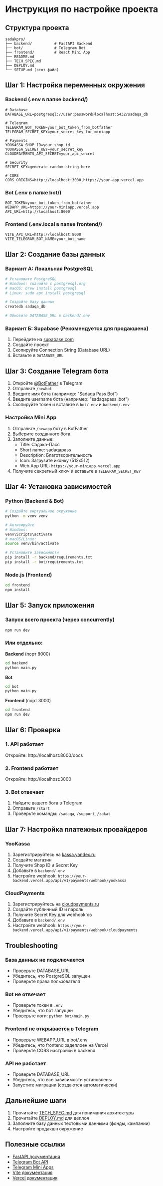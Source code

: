 # Инструкция по настройке проекта

## Структура проекта

```
sadakpro/
├── backend/          # FastAPI Backend
├── bot/              # Telegram Bot
├── frontend/         # React Mini App
├── README.md
├── TECH_SPEC.md
├── DEPLOY.md
└── SETUP.md (этот файл)
```

## Шаг 1: Настройка переменных окружения

### Backend (.env в папке backend/)
```env
# Database
DATABASE_URL=postgresql://user:password@localhost:5432/sadaqa_db

# Telegram
TELEGRAM_BOT_TOKEN=your_bot_token_from_botfather
TELEGRAM_SECRET_KEY=your_secret_key_for_miniapp

# Payments
YOOKASSA_SHOP_ID=your_shop_id
YOOKASSA_SECRET_KEY=your_secret_key
CLOUDPAYMENTS_API_SECRET=your_api_secret

# Security
SECRET_KEY=generate-random-string-here

# CORS
CORS_ORIGINS=http://localhost:3000,https://your-app.vercel.app
```

### Bot (.env в папке bot/)
```env
BOT_TOKEN=your_bot_token_from_botfather
WEBAPP_URL=https://your-miniapp.vercel.app
API_URL=http://localhost:8000
```

### Frontend (.env.local в папке frontend/)
```env
VITE_API_URL=http://localhost:8000
VITE_TELEGRAM_BOT_NAME=your_bot_name
```

## Шаг 2: Создание базы данных

### Вариант А: Локальная PostgreSQL
```bash
# Установите PostgreSQL
# Windows: скачайте с postgresql.org
# macOS: brew install postgresql
# Linux: sudo apt install postgresql

# Создайте базу данных
createdb sadaqa_db

# Обновите DATABASE_URL в backend/.env
```

### Вариант Б: Supabase (Рекомендуется для продакшена)
1. Перейдите на [supabase.com](https://supabase.com)
2. Создайте проект
3. Скопируйте Connection String (Database URL)
4. Вставьте в `DATABASE_URL`

## Шаг 3: Создание Telegram бота

1. Откройте [@BotFather](https://t.me/BotFather) в Telegram
2. Отправьте `/newbot`
3. Введите имя бота (например: "Sadaqa Pass Bot")
4. Введите username бота (например: "sadaqapass_bot")
5. Скопируйте токен и вставьте в `bot/.env` и `backend/.env`

### Настройка Mini App

1. Отправьте `/newapp` боту в BotFather
2. Выберите созданного бота
3. Заполните данные:
   - Title: Садака-Пасс
   - Short name: sadaqapass
   - Description: Благотворительность
   - Icon: Загрузите иконку (512x512)
   - Web App URL: `https://your-miniapp.vercel.app`
4. Получите секретный ключ и вставьте в `TELEGRAM_SECRET_KEY`

## Шаг 4: Установка зависимостей

### Python (Backend & Bot)
```bash
# Создайте виртуальное окружение
python -m venv venv

# Активируйте
# Windows:
venv\Scripts\activate
# macOS/Linux:
source venv/bin/activate

# Установите зависимости
pip install -r backend/requirements.txt
pip install -r bot/requirements.txt
```

### Node.js (Frontend)
```bash
cd frontend
npm install
```

## Шаг 5: Запуск приложения

### Запуск всего проекта (через concurrently)
```bash
npm run dev
```

### Или отдельно:

**Backend** (порт 8000)
```bash
cd backend
python main.py
```

**Bot**
```bash
cd bot
python main.py
```

**Frontend** (порт 3000)
```bash
cd frontend
npm run dev
```

## Шаг 6: Проверка

### 1. API работает
Откройте: http://localhost:8000/docs

### 2. Frontend работает
Откройте: http://localhost:3000

### 3. Bot отвечает
1. Найдите вашего бота в Telegram
2. Отправьте `/start`
3. Проверьте команды: `/sadaqa`, `/support`, `/zakat`

## Шаг 7: Настройка платежных провайдеров

### YooKassa
1. Зарегистрируйтесь на [kassa.yandex.ru](https://kassa.yandex.ru)
2. Создайте магазин
3. Получите Shop ID и Secret Key
4. Добавьте в `backend/.env`
5. Настройте webhook: `https://your-backend.vercel.app/api/v1/payments/webhook/yookassa`

### CloudPayments
1. Зарегистрируйтесь на [cloudpayments.ru](https://cloudpayments.ru)
2. Создайте публичный ID и пароль
3. Получите Secret Key для webhook'ов
4. Добавьте в `backend/.env`
5. Настройте webhook: `https://your-backend.vercel.app/api/v1/payments/webhook/cloudpayments`

## Troubleshooting

### База данных не подключается
- Проверьте DATABASE_URL
- Убедитесь, что PostgreSQL запущен
- Проверьте права пользователя

### Bot не отвечает
- Проверьте токен в `.env`
- Убедитесь, что бот запущен
- Проверьте логи: `python bot/main.py`

### Frontend не открывается в Telegram
- Проверьте WEBAPP_URL в bot/.env
- Убедитесь, что frontend задеплоен на Vercel
- Проверьте CORS настройки в backend

### API не работает
- Проверьте DATABASE_URL
- Убедитесь, что все зависимости установлены
- Запустите миграции (создаются автоматически)

## Дальнейшие шаги

1. Прочитайте [TECH_SPEC.md](./TECH_SPEC.md) для понимания архитектуры
2. Прочитайте [DEPLOY.md](./DEPLOY.md) для деплоя
3. Заполните базу данных тестовыми данными (фонды, кампании)
4. Настройте продакшн окружение

## Полезные ссылки

- [FastAPI документация](https://fastapi.tiangolo.com/)
- [Telegram Bot API](https://core.telegram.org/bots/api)
- [Telegram Mini Apps](https://core.telegram.org/bots/webapps)
- [Vite документация](https://vitejs.dev/)
- [Vercel документация](https://vercel.com/docs)

